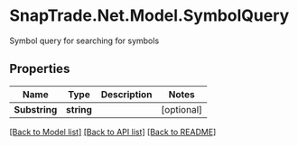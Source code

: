 # SnapTrade.Net.Model.SymbolQuery
Symbol query for searching for symbols

## Properties

Name | Type | Description | Notes
------------ | ------------- | ------------- | -------------
**Substring** | **string** |  | [optional] 

[[Back to Model list]](../README.md#documentation-for-models) [[Back to API list]](../README.md#documentation-for-api-endpoints) [[Back to README]](../README.md)


